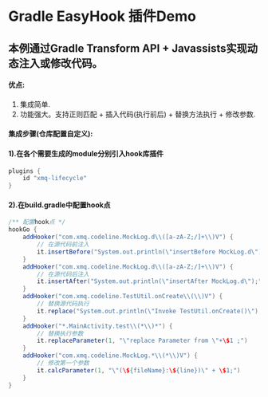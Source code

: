 # Gradle EasyHook 插件Demo

## 本例通过Gradle Transform API + Javassists实现动态注入或修改代码。
#### 优点:

1.  集成简单.
2. 功能强大。支持正则匹配 + 插入代码(执行前后) + 替换方法执行 + 修改参数.

#### 集成步骤(仓库配置自定义):
#### 1).在各个需要生成的module分别引入hook库插件
```groovy
plugins {
    id "xmq-lifecycle"
}
```


#### 2).在build.gradle中配置hook点
```groovy
/** 配置hook点 */
hookGo {
    addHooker("com.xmq.codeline.MockLog.d\\([a-zA-Z;/]+\\)V") {
        // 在源代码前注入
        it.insertBefore("System.out.println(\"insertBefore MockLog.d\");")
    }
    addHooker("com.xmq.codeline.MockLog.d\\([a-zA-Z;/]+\\)V") {
        // 在源代码后注入
        it.insertAfter("System.out.println(\"insertAfter MockLog.d\");")
    }
    addHooker("com.xmq.codeline.TestUtil.onCreate\\(\\)V") {
        // 替换源代码执行
        it.replace("System.out.println(\"Invoke TestUtil.onCreate()\");")
    }
    addHooker("*.MainActivity.test\\(*\\)*") {
        // 替换执行参数
        it.replaceParameter(1, "\"replace Parameter from \"+\$1 ;")
    }
    addHooker("com.xmq.codeline.MockLog.*\\(*\\)V") {
        // 修改第一个参数
        it.calcParameter(1, "\"(\${fileName}:\${line})\" + \$1;")
    }
}
```



